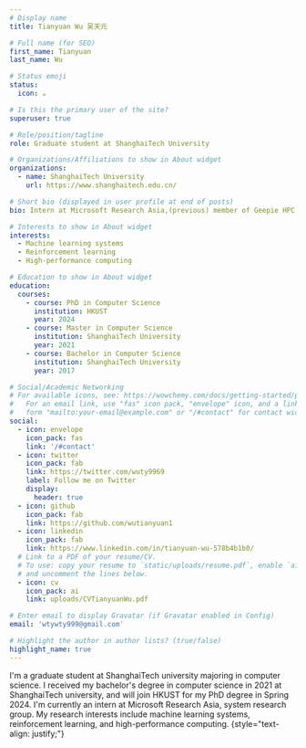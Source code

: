 ```yaml
---
# Display name
title: Tianyuan Wu 吴天元

# Full name (for SEO)
first_name: Tianyuan
last_name: Wu

# Status emoji
status:
  icon: ☕️

# Is this the primary user of the site?
superuser: true

# Role/position/tagline
role: Graduate student at ShanghaiTech University

# Organizations/Affiliations to show in About widget
organizations:
  - name: ShanghaiTech University
    url: https://www.shanghaitech.edu.cn/

# Short bio (displayed in user profile at end of posts)
bio: Intern at Microsoft Research Asia,(previous) member of Geepie HPC at ShanghaiTech, will join HKUST for PhD in Spring 2024.

# Interests to show in About widget
interests:
  - Machine learning systems
  - Reinforcement learning
  - High-performance computing

# Education to show in About widget
education:
  courses:
    - course: PhD in Computer Science
      institution: HKUST
      year: 2024
    - course: Master in Computer Science
      institution: ShanghaiTech University
      year: 2021
    - course: Bachelor in Computer Science
      institution: ShanghaiTech University
      year: 2017

# Social/Academic Networking
# For available icons, see: https://wowchemy.com/docs/getting-started/page-builder/#icons
#   For an email link, use "fas" icon pack, "envelope" icon, and a link in the
#   form "mailto:your-email@example.com" or "/#contact" for contact widget.
social:
  - icon: envelope
    icon_pack: fas
    link: '/#contact'
  - icon: twitter
    icon_pack: fab
    link: https://twitter.com/wuty9969
    label: Follow me on Twitter
    display:
      header: true
  - icon: github
    icon_pack: fab
    link: https://github.com/wutianyuan1
  - icon: linkedin
    icon_pack: fab
    link: https://www.linkedin.com/in/tianyuan-wu-578b4b1b0/
  # Link to a PDF of your resume/CV.
  # To use: copy your resume to `static/uploads/resume.pdf`, enable `ai` icons in `params.yaml`,
  # and uncomment the lines below.
  - icon: cv
    icon_pack: ai
    link: uploads/CVTianyuanWu.pdf

# Enter email to display Gravatar (if Gravatar enabled in Config)
email: 'wtywty999@gmail.com'

# Highlight the author in author lists? (true/false)
highlight_name: true
---
```


I'm a graduate student at ShanghaiTech university majoring in computer science. I received my bachelor's degree in computer science in 2021 at ShanghaiTech university, and will join HKUST for my PhD degree in Spring 2024. I'm currently an intern at Microsoft Research Asia, system research group. My research interests include machine learning systems, reinforcement learning, and high-performance computing.
{style="text-align: justify;"}
